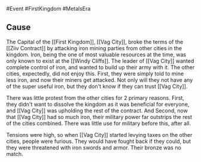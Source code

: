#Event #FirstKingdom #MetalsEra

## Cause
The Capital of the [[First Kingdom]], [[Vag City]], broke the terms of the [[Ziiv Contract]] by attacking iron mining parties from other cities in the kingdom. Iron, being the one of most valuable resources at the time, was only known to exist at the [[Windy Cliffs]]. The leader of [[Vag City]] wanted complete control of iron, and wanted to build up their army with it. The other cities, expectedly, did not enjoy this. First, they were simply told to mine less iron, and now their miners get attacked. Not only will they not have any of the super useful iron, but they don't know if they can trust [[Vag City]].

There was little protest from the other cities for 2 primary reasons. First, they didn't want to dissolve the kingdom as it was beneficial for everyone, and [[Vag City]] was upholding the rest of the contract. And Second, now that [[Vag City]] had so much iron, their military power far outstrips the rest of the cities combined. There was little use for military before this, after all.

Tensions were high, so when [[Vag City]] started levying taxes on the other cities, people were furious. They would have fought back if they could, but they were threatened with iron swords and armor. Their bronze was no match.